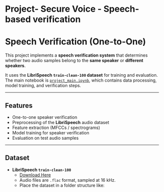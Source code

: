 # Project- Secure Voice - Speech-based verification 

# Speech Verification (One-to-One)

This project implements a **speech verification system** that determines whether two audio samples belong to the **same speaker** or **different speakers**.

It uses the **LibriSpeech `train-clean-100` dataset** for training and evaluation.  
The main notebook is [`project_main.ipynb`](project_main.ipynb), which contains data processing, model training, and verification steps.

---

## Features

- One-to-one speaker verification
- Preprocessing of the **LibriSpeech** audio dataset
- Feature extraction (MFCCs / spectrograms)
- Model training for speaker verification
- Evaluation on test audio samples

---

## Dataset

- **LibriSpeech `train-clean-100`**  
  - [Download Here](https://www.openslr.org/12)  
  - Audio files are `.flac` format, sampled at 16 kHz.  
  - Place the dataset in a folder structure like:

